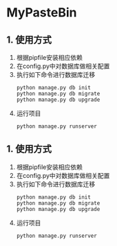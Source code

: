 # MyPasteBin

## 1. 使用方式
1. 根据pipfile安装相应依赖
2. 在config.py中对数据库做相关配置
3. 执行如下命令进行数据库迁移
    ```shell
   python manage.py db init
   python manage.py db migrate
   python manage.py db upgrade
    ```
4. 运行项目
    ```shell
    python manage.py runserver
    ```


## 1. 使用方式
1. 根据pipfile安装相应依赖
2. 在config.py中对数据库做相关配置
3. 执行如下命令进行数据库迁移
    ```shell
   python manage.py db init
   python manage.py db migrate
   python manage.py db upgrade
    ```
4. 运行项目
    ```shell
    python manage.py runserver
    ```
